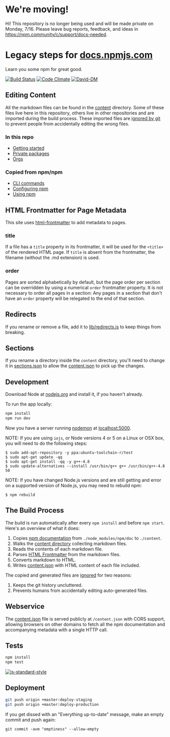 # We're moving!

Hi! This repository is no longer being used and will be made private on Monday, 7/16. Please leave bug reports, feedback, and ideas in https://npm.community/c/support/docs-needed.

# Legacy steps for [docs.npmjs.com](https://docs.npmjs.com)

Learn you some npm for great good.

[![Build Status](https://travis-ci.org/npm/docs.svg?branch=master)](https://travis-ci.org/npm/docs)
[![Code Climate](https://codeclimate.com/github/npm/docs/badges/gpa.svg)](https://codeclimate.com/github/npm/docs)
[![David-DM](https://david-dm.org/npm/docs.svg)](https://david-dm.org/npm/docs)

## Editing Content

All the markdown files can be found in the [content](content) directory. Some of these files live here in this repository, others live in other repositories and are imported during the build process. These imported files are [ignored by git](.gitignore) to prevent people from accidentally editing the wrong files.

### In this repo
- [Getting started](content/getting-started)
- [Private packages](content/private-modules)
- [Orgs](content/orgs)

### Copied from npm/npm
- [CLI commands](https://github.com/npm/npm/tree/master/doc/cli)
- [Configuring npm](https://github.com/npm/npm/tree/master/doc/files)
- [Using npm](https://github.com/npm/npm/tree/master/doc/misc)

## HTML Frontmatter for Page Metadata

This site uses [html-frontmatter](https://www.npmjs.org/package/html-frontmatter) to add
metadata to pages.

### title

If a file has a `title` property in its frontmatter, it will be used for
the `<title>` of the rendered HTML page. If `title` is absent from the
frontmatter, the filename (without the .md extension) is used.

### order

Pages are sorted alphabetically by default, but the page order per section
can be overridden by using a numerical `order` frontmatter property. It is
not necessary to order all pages in a section: Any pages in a section that
don't have an `order` property will be relegated to the end of that section.

## Redirects

If you rename or remove a file, add it to [lib/redirects.js](lib/redirects.js) to keep
things from breaking.

## Sections

If you rename a directory inside the `content` directory, you'll need to change it in [sections.json](/sections.json) to allow the [content.json](/content.json) to pick up the changes.

## Development

Download Node at [nodejs.org](https://nodejs.org) and install it, if you haven't already.

To run the app locally:

```sh
npm install
npm run dev
```
Now you have a server running [nodemon](https://www.npmjs.com/package/nodemon) at [localhost:5000](http://localhost:5000).

NOTE: If you are using `iojs`, or Node versions 4 or 5 on a Linux or OSX box,
you will need to do the following steps:
```
$ sudo add-apt-repository -y ppa:ubuntu-toolchain-r/test
$ sudo apt-get update -qq
$ sudo apt-get install -qq -y g++-4.8
$ sudo update-alternatives --install /usr/bin/g++ g++ /usr/bin/g++-4.8 50
```

NOTE: If you have changed Node.js versions and are still getting
and error on a supported version of Node.js, you may need to rebuild npm:

```
$ npm rebuild
```

## The Build Process

The build is run automatically after every `npm install` and before `npm start`. Here's an overview of what it does:

1. Copies [npm documentation](https://github.com/npm/npm/tree/master/doc) from `./node_modules/npm/doc` to `./content`.
1. Walks the [content directory](/content) collecting markdown files.
1. Reads the contents of each markdown file.
1. Parses [HTML Frontmatter](#html-frontmatter) from the markdown files.
1. Converts markdown to HTML.
1. Writes [content.json](/content.json) with HTML content of each file included.

The copied and generated files are [ignored](/.gitignore) for two reasons:

1. Keeps the git history uncluttered.
1. Prevents humans from accidentally editing auto-generated files.

## Webservice

The [content.json](/content.json) file is served publicly at `/content.json`
with CORS support, allowing browsers on other domains to fetch all the npm
documentation and accompanying metadata with a single HTTP call.

## Tests

```sh
npm install
npm test
```

[![js-standard-style](https://cdn.rawgit.com/feross/standard/master/badge.svg)](https://github.com/feross/standard)

## Deployment

```sh
git push origin +master:deploy-staging
git push origin +master:deploy-production
```

If you get dissed with an "Everything up-to-date" message, make an empty commit and push again:

```
git commit -avm "emptiness" --allow-empty
```
